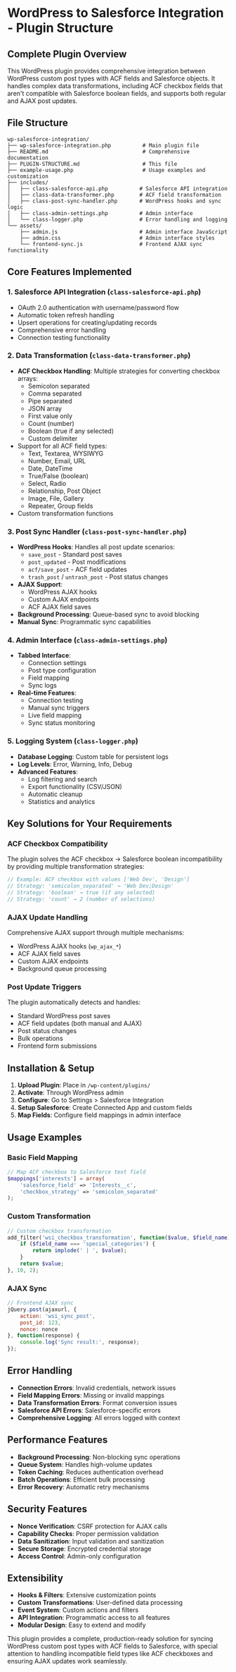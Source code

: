 # WordPress to Salesforce Integration - Plugin Structure

## Complete Plugin Overview

This WordPress plugin provides comprehensive integration between WordPress custom post types with ACF fields and Salesforce objects. It handles complex data transformations, including ACF checkbox fields that aren't compatible with Salesforce boolean fields, and supports both regular and AJAX post updates.

## File Structure

```
wp-salesforce-integration/
├── wp-salesforce-integration.php          # Main plugin file
├── README.md                              # Comprehensive documentation
├── PLUGIN-STRUCTURE.md                    # This file
├── example-usage.php                      # Usage examples and customization
├── includes/
│   ├── class-salesforce-api.php          # Salesforce API integration
│   ├── class-data-transformer.php        # ACF field transformation
│   ├── class-post-sync-handler.php       # WordPress hooks and sync logic
│   ├── class-admin-settings.php          # Admin interface
│   └── class-logger.php                  # Error handling and logging
└── assets/
    ├── admin.js                          # Admin interface JavaScript
    ├── admin.css                         # Admin interface styles
    └── frontend-sync.js                  # Frontend AJAX sync functionality
```

## Core Features Implemented

### 1. Salesforce API Integration (`class-salesforce-api.php`)
- OAuth 2.0 authentication with username/password flow
- Automatic token refresh handling
- Upsert operations for creating/updating records
- Comprehensive error handling
- Connection testing functionality

### 2. Data Transformation (`class-data-transformer.php`)
- **ACF Checkbox Handling**: Multiple strategies for converting checkbox arrays:
  - Semicolon separated
  - Comma separated
  - Pipe separated
  - JSON array
  - First value only
  - Count (number)
  - Boolean (true if any selected)
  - Custom delimiter
- Support for all ACF field types:
  - Text, Textarea, WYSIWYG
  - Number, Email, URL
  - Date, DateTime
  - True/False (boolean)
  - Select, Radio
  - Relationship, Post Object
  - Image, File, Gallery
  - Repeater, Group fields
- Custom transformation functions

### 3. Post Sync Handler (`class-post-sync-handler.php`)
- **WordPress Hooks**: Handles all post update scenarios:
  - `save_post` - Standard post saves
  - `post_updated` - Post modifications
  - `acf/save_post` - ACF field updates
  - `trash_post` / `untrash_post` - Post status changes
- **AJAX Support**: 
  - WordPress AJAX hooks
  - Custom AJAX endpoints
  - ACF AJAX field saves
- **Background Processing**: Queue-based sync to avoid blocking
- **Manual Sync**: Programmatic sync capabilities

### 4. Admin Interface (`class-admin-settings.php`)
- **Tabbed Interface**:
  - Connection settings
  - Post type configuration
  - Field mapping
  - Sync logs
- **Real-time Features**:
  - Connection testing
  - Manual sync triggers
  - Live field mapping
  - Sync status monitoring

### 5. Logging System (`class-logger.php`)
- **Database Logging**: Custom table for persistent logs
- **Log Levels**: Error, Warning, Info, Debug
- **Advanced Features**:
  - Log filtering and search
  - Export functionality (CSV/JSON)
  - Automatic cleanup
  - Statistics and analytics

## Key Solutions for Your Requirements

### ACF Checkbox Compatibility
The plugin solves the ACF checkbox → Salesforce boolean incompatibility by providing multiple transformation strategies:

```php
// Example: ACF checkbox with values ['Web Dev', 'Design']
// Strategy: 'semicolon_separated' → 'Web Dev;Design'
// Strategy: 'boolean' → true (if any selected)
// Strategy: 'count' → 2 (number of selections)
```

### AJAX Update Handling
Comprehensive AJAX support through multiple mechanisms:
- WordPress AJAX hooks (`wp_ajax_*`)
- ACF AJAX field saves
- Custom AJAX endpoints
- Background queue processing

### Post Update Triggers
The plugin automatically detects and handles:
- Standard WordPress post saves
- ACF field updates (both manual and AJAX)
- Post status changes
- Bulk operations
- Frontend form submissions

## Installation & Setup

1. **Upload Plugin**: Place in `/wp-content/plugins/`
2. **Activate**: Through WordPress admin
3. **Configure**: Go to Settings > Salesforce Integration
4. **Setup Salesforce**: Create Connected App and custom fields
5. **Map Fields**: Configure field mappings in admin interface

## Usage Examples

### Basic Field Mapping
```php
// Map ACF checkbox to Salesforce text field
$mappings['interests'] = array(
    'salesforce_field' => 'Interests__c',
    'checkbox_strategy' => 'semicolon_separated'
);
```

### Custom Transformation
```php
// Custom checkbox transformation
add_filter('wsi_checkbox_transformation', function($value, $field_name) {
    if ($field_name === 'special_categories') {
        return implode(' | ', $value);
    }
    return $value;
}, 10, 2);
```

### AJAX Sync
```javascript
// Frontend AJAX sync
jQuery.post(ajaxurl, {
    action: 'wsi_sync_post',
    post_id: 123,
    nonce: nonce
}, function(response) {
    console.log('Sync result:', response);
});
```

## Error Handling

- **Connection Errors**: Invalid credentials, network issues
- **Field Mapping Errors**: Missing or invalid mappings
- **Data Transformation Errors**: Format conversion issues
- **Salesforce API Errors**: Salesforce-specific errors
- **Comprehensive Logging**: All errors logged with context

## Performance Features

- **Background Processing**: Non-blocking sync operations
- **Queue System**: Handles high-volume updates
- **Token Caching**: Reduces authentication overhead
- **Batch Operations**: Efficient bulk processing
- **Error Recovery**: Automatic retry mechanisms

## Security Features

- **Nonce Verification**: CSRF protection for AJAX calls
- **Capability Checks**: Proper permission validation
- **Data Sanitization**: Input validation and sanitization
- **Secure Storage**: Encrypted credential storage
- **Access Control**: Admin-only configuration

## Extensibility

- **Hooks & Filters**: Extensive customization points
- **Custom Transformations**: User-defined data processing
- **Event System**: Custom actions and filters
- **API Integration**: Programmatic access to all features
- **Modular Design**: Easy to extend and modify

This plugin provides a complete, production-ready solution for syncing WordPress custom post types with ACF fields to Salesforce, with special attention to handling incompatible field types like ACF checkboxes and ensuring AJAX updates work seamlessly.
